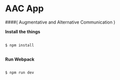 AAC App 
=======
####( Augmentative and Alternative Communication )

__Install the things__
```bash
  
$ npm install
  
```


__Run Webpack__
```bash
  
$ npm run dev
  
```
